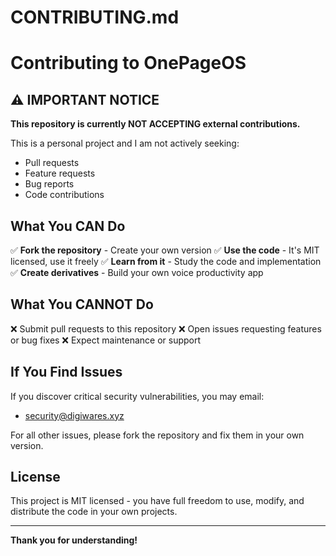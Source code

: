 # CONTRIBUTING.md

# Contributing to OnePageOS

## ⚠️ IMPORTANT NOTICE

**This repository is currently NOT ACCEPTING external contributions.**

This is a personal project and I am not actively seeking:
- Pull requests
- Feature requests
- Bug reports
- Code contributions

## What You CAN Do

✅ **Fork the repository** - Create your own version
✅ **Use the code** - It's MIT licensed, use it freely
✅ **Learn from it** - Study the code and implementation
✅ **Create derivatives** - Build your own voice productivity app

## What You CANNOT Do

❌ Submit pull requests to this repository
❌ Open issues requesting features or bug fixes
❌ Expect maintenance or support

## If You Find Issues

If you discover critical security vulnerabilities, you may email:
- security@digiwares.xyz

For all other issues, please fork the repository and fix them in your own version.

## License

This project is MIT licensed - you have full freedom to use, modify, and distribute the code in your own projects.

---

**Thank you for understanding!**
